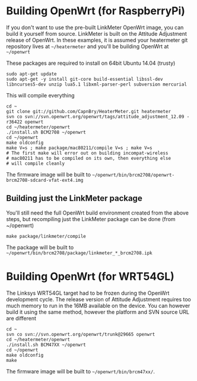 # Building OpenWrt (for RaspberryPi)
If you don't want to use the pre-built LinkMeter OpenWrt image, you can build it yourself from source. LinkMeter is built on the Attitude Adjustment release of OpenWrt. In these examples, it is assumed your heatermeter git repository lives at `~/heatermeter` and you'll be building OpenWrt at `~/openwrt`

These packages are required to install on 64bit Ubuntu 14.04 (trusty)
```
sudo apt-get update
sudo apt-get -y install git-core build-essential libssl-dev libncurses5-dev unzip lua5.1 libxml-parser-perl subversion mercurial
```
This will compile everything

```
cd ~
git clone git://github.com/CapnBry/HeaterMeter.git heatermeter
svn co svn://svn.openwrt.org/openwrt/tags/attitude_adjustment_12.09 -r36422 openwrt
cd ~/heatermeter/openwrt
./install.sh BCM2708 ~/openwrt
cd ~/openwrt
make oldconfig
make V=s ; make package/mac80211/compile V=s ; make V=s
# The first make will error out on building incompat-wireless
# mac80211 has to be compiled on its own, then everything else
# will compile cleanly
```
    
The firmware image will be built to `~/openwrt/bin/brcm2708/openwrt-brcm2708-sdcard-vfat-ext4.img`

## Building just the LinkMeter package
You'll still need the full OpenWrt build environment created from the above steps, but recompiling just the LinkMeter package can be done (from ~/openwrt)

`make package/linkmeter/compile`

The package will be built to `~/openwrt/bin/brcm2708/package/linkmeter_*_brcm2708.ipk`

# Building OpenWrt (for WRT54GL)
The Linksys WRT54GL target had to be frozen during the OpenWrt development cycle. The release version of Attitude Adjustment requires too much memory to run in the 16MB available on the device. You can however build  it using the same method, however the platform and SVN source URL are different
```
cd ~
svn co svn://svn.openwrt.org/openwrt/trunk@29665 openwrt
cd ~/heatermeter/openwrt
./install.sh BCM47XX ~/openwrt
cd ~/openwrt
make oldconfig
make
```
The firmware image will be built to `~/openwrt/bin/brcm47xx/`.
